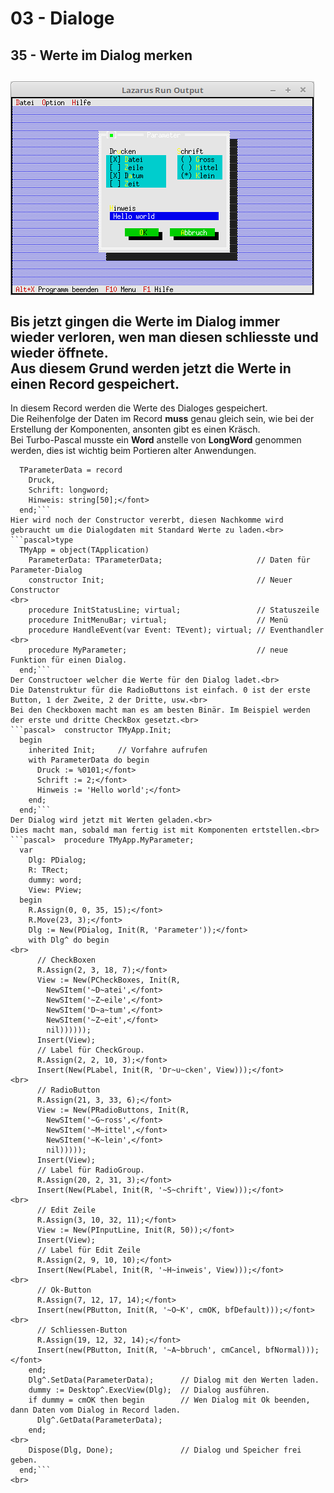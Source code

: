 # 03 - Dialoge
## 35 - Werte im Dialog merken
<img src="image.png" alt="Selfhtml"><br><br>
Bis jetzt gingen die Werte im Dialog immer wieder verloren, wen man diesen schliesste und wieder öffnete.<br>
Aus diesem Grund werden jetzt die Werte in einen Record gespeichert.<br>
---
  In diesem Record werden die Werte des Dialoges gespeichert.<br>
  Die Reihenfolge der Daten im Record <b>muss</b> genau gleich sein, wie bei der Erstellung der Komponenten, ansonten gibt es einen Kräsch.<br>
  Bei Turbo-Pascal musste ein <b>Word</b> anstelle von <b>LongWord</b> genommen werden, dies ist wichtig beim Portieren alter Anwendungen.<br>
```pascal>type
  TParameterData = record
    Druck,
    Schrift: longword;
    Hinweis: string[50];</font>
  end;```
Hier wird noch der Constructor vererbt, diesen Nachkomme wird gebraucht um die Dialogdaten mit Standard Werte zu laden.<br>
```pascal>type
  TMyApp = object(TApplication)
    ParameterData: TParameterData;                     // Daten für Parameter-Dialog
    constructor Init;                                  // Neuer Constructor
<br>
    procedure InitStatusLine; virtual;                 // Statuszeile
    procedure InitMenuBar; virtual;                    // Menü
    procedure HandleEvent(var Event: TEvent); virtual; // Eventhandler
<br>
    procedure MyParameter;                             // neue Funktion für einen Dialog.
  end;```
Der Constructoer welcher die Werte für den Dialog ladet.<br>
Die Datenstruktur für die RadioButtons ist einfach. 0 ist der erste Button, 1 der Zweite, 2 der Dritte, usw.<br>
Bei den Checkboxen macht man es am besten Binär. Im Beispiel werden der erste und dritte CheckBox gesetzt.<br>
```pascal>  constructor TMyApp.Init;
  begin
    inherited Init;     // Vorfahre aufrufen
    with ParameterData do begin
      Druck := %0101;</font>
      Schrift := 2;</font>
      Hinweis := 'Hello world';</font>
    end;
  end;```
Der Dialog wird jetzt mit Werten geladen.<br>
Dies macht man, sobald man fertig ist mit Komponenten ertstellen.<br>
```pascal>  procedure TMyApp.MyParameter;
  var
    Dlg: PDialog;
    R: TRect;
    dummy: word;
    View: PView;
  begin
    R.Assign(0, 0, 35, 15);</font>
    R.Move(23, 3);</font>
    Dlg := New(PDialog, Init(R, 'Parameter'));</font>
    with Dlg^ do begin
<br>
      // CheckBoxen
      R.Assign(2, 3, 18, 7);</font>
      View := New(PCheckBoxes, Init(R,
        NewSItem('~D~atei',</font>
        NewSItem('~Z~eile',</font>
        NewSItem('D~a~tum',</font>
        NewSItem('~Z~eit',</font>
        nil))))));
      Insert(View);
      // Label für CheckGroup.
      R.Assign(2, 2, 10, 3);</font>
      Insert(New(PLabel, Init(R, 'Dr~u~cken', View)));</font>
<br>
      // RadioButton
      R.Assign(21, 3, 33, 6);</font>
      View := New(PRadioButtons, Init(R,
        NewSItem('~G~ross',</font>
        NewSItem('~M~ittel',</font>
        NewSItem('~K~lein',</font>
        nil)))));
      Insert(View);
      // Label für RadioGroup.
      R.Assign(20, 2, 31, 3);</font>
      Insert(New(PLabel, Init(R, '~S~chrift', View)));</font>
<br>
      // Edit Zeile
      R.Assign(3, 10, 32, 11);</font>
      View := New(PInputLine, Init(R, 50));</font>
      Insert(View);
      // Label für Edit Zeile
      R.Assign(2, 9, 10, 10);</font>
      Insert(New(PLabel, Init(R, '~H~inweis', View)));</font>
<br>
      // Ok-Button
      R.Assign(7, 12, 17, 14);</font>
      Insert(new(PButton, Init(R, '~O~K', cmOK, bfDefault)));</font>
<br>
      // Schliessen-Button
      R.Assign(19, 12, 32, 14);</font>
      Insert(new(PButton, Init(R, '~A~bbruch', cmCancel, bfNormal)));</font>
    end;
    Dlg^.SetData(ParameterData);      // Dialog mit den Werten laden.
    dummy := Desktop^.ExecView(Dlg);  // Dialog ausführen.
    if dummy = cmOK then begin        // Wen Dialog mit Ok beenden, dann Daten vom Dialog in Record laden.
      Dlg^.GetData(ParameterData);
    end;
<br>
    Dispose(Dlg, Done);               // Dialog und Speicher frei geben.
  end;```
<br>
